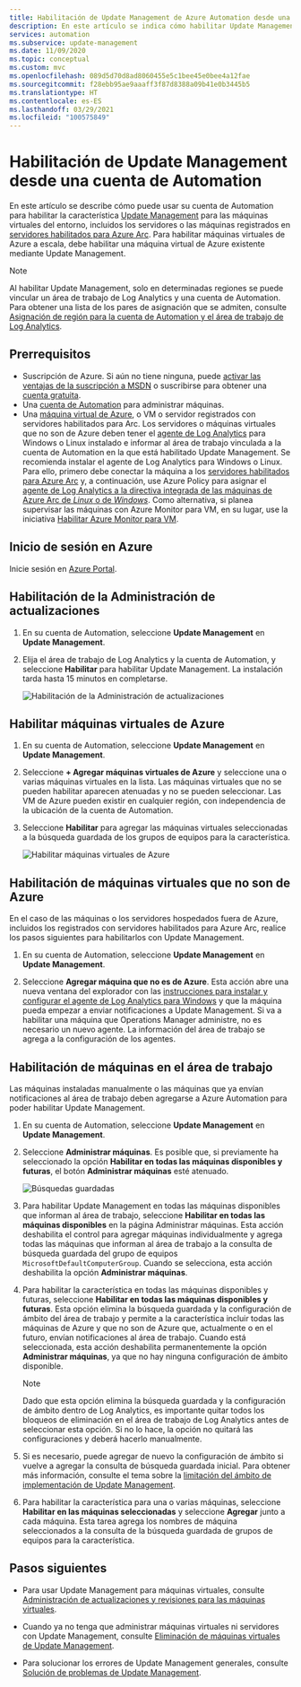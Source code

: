 ```yaml
---
title: Habilitación de Update Management de Azure Automation desde una cuenta de Automation
description: En este artículo se indica cómo habilitar Update Management desde una cuenta de Automation.
services: automation
ms.subservice: update-management
ms.date: 11/09/2020
ms.topic: conceptual
ms.custom: mvc
ms.openlocfilehash: 089d5d70d8ad8060455e5c1bee45e0bee4a12fae
ms.sourcegitcommit: f28ebb95ae9aaaff3f87d8388a09b41e0b3445b5
ms.translationtype: HT
ms.contentlocale: es-ES
ms.lasthandoff: 03/29/2021
ms.locfileid: "100575849"
---
```

# <a name="enable-update-management-from-an-automation-account"></a>Habilitación de Update Management desde una cuenta de Automation

En este artículo se describe cómo puede usar su cuenta de Automation para habilitar la característica [Update Management](overview.md) para las máquinas virtuales del entorno, incluidos los servidores o las máquinas registrados en [servidores habilitados para Azure Arc](../../azure-arc/servers/overview.md). Para habilitar máquinas virtuales de Azure a escala, debe habilitar una máquina virtual de Azure existente mediante Update Management.

> [!NOTE]
> Al habilitar Update Management, solo en determinadas regiones se puede vincular un área de trabajo de Log Analytics y una cuenta de Automation. Para obtener una lista de los pares de asignación que se admiten, consulte [Asignación de región para la cuenta de Automation y el área de trabajo de Log Analytics](../how-to/region-mappings.md).

## <a name="prerequisites"></a>Prerrequisitos

* Suscripción de Azure. Si aún no tiene ninguna, puede [activar las ventajas de la suscripción a MSDN](https://azure.microsoft.com/pricing/member-offers/msdn-benefits-details/) o suscribirse para obtener una [cuenta gratuita](https://azure.microsoft.com/free/?WT.mc_id=A261C142F).
* Una [cuenta de Automation](../automation-security-overview.md) para administrar máquinas.
* Una [máquina virtual de Azure](../../virtual-machines/windows/quick-create-portal.md), o VM o servidor registrados con servidores habilitados para Arc. Los servidores o máquinas virtuales que no son de Azure deben tener el [agente de Log Analytics](../../azure-monitor/agents/log-analytics-agent.md) para Windows o Linux instalado e informar al área de trabajo vinculada a la cuenta de Automation en la que está habilitado Update Management. Se recomienda instalar el agente de Log Analytics para Windows o Linux. Para ello, primero debe conectar la máquina a los [servidores habilitados para Azure Arc](../../azure-arc/servers/overview.md) y, a continuación, use Azure Policy para asignar el [agente de Log Analytics a la directiva integrada de las máquinas de Azure Arc de *Linux* o de *Windows*](../../governance/policy/samples/built-in-policies.md#monitoring). Como alternativa, si planea supervisar las máquinas con Azure Monitor para VM, en su lugar, use la iniciativa [Habilitar Azure Monitor para VM](../../governance/policy/samples/built-in-initiatives.md#monitoring).


## <a name="sign-in-to-azure"></a>Inicio de sesión en Azure

Inicie sesión en [Azure Portal](https://portal.azure.com).

## <a name="enable-update-management"></a>Habilitación de la Administración de actualizaciones

1. En su cuenta de Automation, seleccione **Update Management** en **Update Management**.

2. Elija el área de trabajo de Log Analytics y la cuenta de Automation, y seleccione **Habilitar** para habilitar Update Management. La instalación tarda hasta 15 minutos en completarse.

    ![Habilitación de la Administración de actualizaciones](media/enable-from-automation-account/onboardsolutions2.png)

## <a name="enable-azure-vms"></a>Habilitar máquinas virtuales de Azure

1. En su cuenta de Automation, seleccione **Update Management** en **Update Management**.

2. Seleccione **+ Agregar máquinas virtuales de Azure** y seleccione una o varias máquinas virtuales en la lista. Las máquinas virtuales que no se pueden habilitar aparecen atenuadas y no se pueden seleccionar. Las VM de Azure pueden existir en cualquier región, con independencia de la ubicación de la cuenta de Automation.

3. Seleccione **Habilitar** para agregar las máquinas virtuales seleccionadas a la búsqueda guardada de los grupos de equipos para la característica.

    ![Habilitar máquinas virtuales de Azure](media/enable-from-automation-account/enable-azure-vms.png)

## <a name="enable-non-azure-vms"></a>Habilitación de máquinas virtuales que no son de Azure

En el caso de las máquinas o los servidores hospedados fuera de Azure, incluidos los registrados con servidores habilitados para Azure Arc, realice los pasos siguientes para habilitarlos con Update Management.  

1. En su cuenta de Automation, seleccione **Update Management** en **Update Management**.

2. Seleccione **Agregar máquina que no es de Azure**. Esta acción abre una nueva ventana del explorador con las [instrucciones para instalar y configurar el agente de Log Analytics para Windows](../../azure-monitor/agents/log-analytics-agent.md) y que la máquina pueda empezar a enviar notificaciones a Update Management. Si va a habilitar una máquina que Operations Manager administre, no es necesario un nuevo agente. La información del área de trabajo se agrega a la configuración de los agentes.

## <a name="enable-machines-in-the-workspace"></a>Habilitación de máquinas en el área de trabajo

Las máquinas instaladas manualmente o las máquinas que ya envían notificaciones al área de trabajo deben agregarse a Azure Automation para poder habilitar Update Management.

1. En su cuenta de Automation, seleccione **Update Management** en **Update Management**.

2. Seleccione **Administrar máquinas**. Es posible que, si previamente ha seleccionado la opción **Habilitar en todas las máquinas disponibles y futuras**, el botón **Administrar máquinas** esté atenuado.

    ![Búsquedas guardadas](media/enable-from-automation-account/managemachines.png)

3. Para habilitar Update Management en todas las máquinas disponibles que informan al área de trabajo, seleccione **Habilitar en todas las máquinas disponibles** en la página Administrar máquinas. Esta acción deshabilita el control para agregar máquinas individualmente y agrega todas las máquinas que informan al área de trabajo a la consulta de búsqueda guardada del grupo de equipos `MicrosoftDefaultComputerGroup`. Cuando se selecciona, esta acción deshabilita la opción **Administrar máquinas**.

4. Para habilitar la característica en todas las máquinas disponibles y futuras, seleccione **Habilitar en todas las máquinas disponibles y futuras**. Esta opción elimina la búsqueda guardada y la configuración de ámbito del área de trabajo y permite a la característica incluir todas las máquinas de Azure y que no son de Azure que, actualmente o en el futuro, envían notificaciones al área de trabajo. Cuando está seleccionada, esta acción deshabilita permanentemente la opción **Administrar máquinas**, ya que no hay ninguna configuración de ámbito disponible.

    > [!NOTE]
    > Dado que esta opción elimina la búsqueda guardada y la configuración de ámbito dentro de Log Analytics, es importante quitar todos los bloqueos de eliminación en el área de trabajo de Log Analytics antes de seleccionar esta opción. Si no lo hace, la opción no quitará las configuraciones y deberá hacerlo manualmente.

5. Si es necesario, puede agregar de nuevo la configuración de ámbito si vuelve a agregar la consulta de búsqueda guardada inicial. Para obtener más información, consulte el tema sobre la [limitación del ámbito de implementación de Update Management](scope-configuration.md).

6. Para habilitar la característica para una o varias máquinas, seleccione **Habilitar en las máquinas seleccionadas** y seleccione **Agregar** junto a cada máquina. Esta tarea agrega los nombres de máquina seleccionados a la consulta de la búsqueda guardada de grupos de equipos para la característica.

## <a name="next-steps"></a>Pasos siguientes

* Para usar Update Management para máquinas virtuales, consulte [Administración de actualizaciones y revisiones para las máquinas virtuales](manage-updates-for-vm.md).

* Cuando ya no tenga que administrar máquinas virtuales ni servidores con Update Management, consulte [Eliminación de máquinas virtuales de Update Management](remove-vms.md).

* Para solucionar los errores de Update Management generales, consulte [Solución de problemas de Update Management](../troubleshoot/update-management.md).
